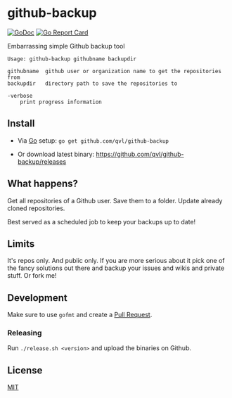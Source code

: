# github-backup

[![GoDoc](https://godoc.org/github.com/qvl/github-backup?status.svg)](https://godoc.org/github.com/qvl/github-backup)
[![Go Report Card](https://goreportcard.com/badge/github.com/qvl/github-backup)](https://goreportcard.com/report/github.com/qvl/github-backup)


Embarrassing simple Github backup tool

    Usage: github-backup githubname backupdir

    githubname  github user or organization name to get the repositories from
    backupdir   directory path to save the repositories to

    -verbose
    	print progress information


## Install

- Via [Go](https://golang.org/) setup: `go get github.com/qvl/github-backup`

- Or download latest binary: https://github.com/qvl/github-backup/releases


## What happens?

Get all repositories of a Github user.
Save them to a folder.
Update already cloned repositories.

Best served as a scheduled job to keep your backups up to date!


## Limits

It's repos only. And public only.
If you are more serious about it pick one of the fancy solutions out there
and backup your issues and wikis and private stuff.
Or fork me!


## Development

Make sure to use `gofmt` and create a [Pull Request](https://github.com/qvl/github-backup/pulls).

### Releasing

Run `./release.sh <version>` and upload the binaries on Github.


## License

[MIT](./LICENSE)

